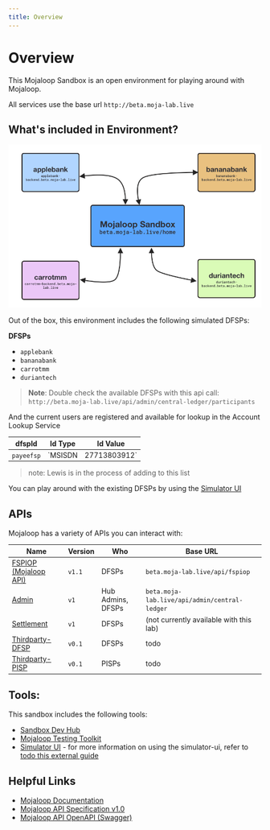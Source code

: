```yaml
---
title: Overview
---
```



# Overview

This Mojaloop Sandbox is an open environment for playing around with Mojaloop.

All services use the base url `http://beta.moja-lab.live`



## What's included in Environment?


![Lab Overview](./lab_onboarding.png)

Out of the box, this environment includes the following simulated DFSPs:

**DFSPs**
- `applebank` 
- `bananabank`
- `carrotmm`
- `duriantech`


> **Note**:
> Double check the available DFSPs with this api call:
> `http://beta.moja-lab.live/api/admin/central-ledger/participants`

And the current users are registered and available for lookup in the Account Lookup Service

| dfspId | Id Type | Id Value |
| --- | --- | --- |
| `payeefsp` | `MSISDN | 27713803912` |

> note: Lewis is in the process of adding to this list 

<!-- ### Users

[todo - MSISDNs etc.]


e.g. 

--> 

You can play around with the existing DFSPs by using the [Simulator UI](http://simulator-ui.beta.moja-lab.live)


## APIs

Mojaloop has a variety of APIs you can interact with:

| Name | Version | Who | Base URL |
| --- | --- | --- | --- |
| [FSPIOP (Mojaloop API)](/2-apis/fspiop)     | `v1.1` | DFSPs             | `beta.moja-lab.live/api/fspiop` |
| [Admin](2-apis/admin)                       | `v1`   | Hub Admins, DFSPs | `beta.moja-lab.live/api/admin/central-ledger` |
| [Settlement](2-apis/settlement.html)        | `v1`   | DFSPs             | (not currently available with this lab) |
| [Thirdparty-DFSP](/2-apis/thirdparty-dfsp)  | `v0.1` | DFSPs             | todo |
| [Thirdparty-PISP](/2-apis/thirdparty-pisp)  | `v0.1` | PISPs             | todo | 

## Tools:

This sandbox includes the following tools:


- [Sandbox Dev Hub](http://beta.moja-lab.live/home/0-getting-started)
- [Mojaloop Testing Toolkit](todo)
- [Simulator UI](http://simulator-ui.beta.moja-lab.live) - for more information on using the simulator-ui, refer to [todo this external guide]()

<!-- ## Understanding Async APIs -->
<!--  -->
<!-- The Mojaloop APIs follow an asychronous pattern. -->

## Helpful Links

- [Mojaloop Documentation](https://docs.mojaloop.io/documentation/)
- [Mojaloop API Specification v1.0](https://docs.mojaloop.io/mojaloop-specification/documents/API%20Definition%20v1.0.html)
- [Mojaloop API OpenAPI (Swagger)](https://github.com/mojaloop/mojaloop-specification/blob/master/fspiop-api/documents/v1.1-document-set/)

